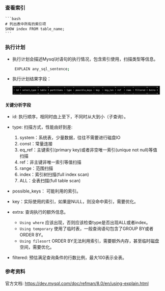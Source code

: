 ### 查看索引

    ```bash
    # 列出表中所有的索引项 
    SHOW index FROM table_name;
    ```

### 执行计划

- 执行计划会描述Mysql对语句的执行情况，包含索引使用，扫描类型等信息。
  
    ```bash
     EXPLAIN any_sql_sentence;
    ```

- 执行计划结果字段：
  
    ![img.png](../resources/mysql/执行计划字段.png)
  
#### 关键分析字段

 - id: 执行顺序，相同时由上至下，不同时从大到小（子查询）。

 - type: 扫描方式，性能由好到差:
   
    1. system：系统表，少量数据，往往不需要进行磁盘IO 
    2. const：常量连接
    3. eq_ref：主键索引(primary key)或者非空唯一索引(unique not null)等值扫描
    4. ref：非主键非唯一索引等值扫描
    5. range：范围扫描
    6. index：索引树扫描(full index scan)
    7. ALL：全表扫描(full table scan)
 
 - possible_keys： 可能利用的索引。

 - key：实际使用的索引，如果是NULL，则没命中索引，需要优化。

 - extra: 查询执行的额外信息。

    - `Using where` 应该出现，否则应该检查type是否出现ALL或者index。
    - `Using temporary` 使用了临时表，一般查询语句包含了GROUP BY或者ORDER BY。
    - `Using filesort` ORDER BY无法利用索引，需要额外内存，甚至临时磁盘空间，需要优化。
  
 - filtered: 预估满足查询条件的行数比例，最大100表示全表。


### 参考资料
官方文档: https://dev.mysql.com/doc/refman/8.0/en/using-explain.html